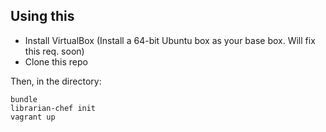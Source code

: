 ## Using this

- Install VirtualBox (Install a 64-bit Ubuntu box as your base box. Will fix this req. soon)
- Clone this repo

Then, in the directory:

	bundle
	librarian-chef init
	vagrant up

